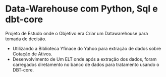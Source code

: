 # Data-Warehouse com Python, Sql e dbt-core


Projeto de Estudo onde o Objetivo era Criar um Datawarehouse para tomada de decisão.
- Utilizando a Biblioteca Yfinace do Yahoo  para extração de dados sobre Cotação de Ativos.
- Desenvolvimento de Um ELT onde após a extração dos dados, foram carregados diretamento no banco de dados para tratamento usando o DBT-core.
